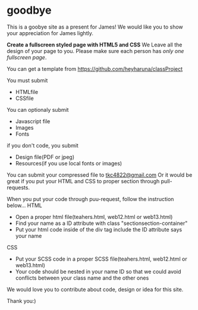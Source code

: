# goodbye

This is a goobye site as a present for James!
We would like you to show your appreciation for James lightly.

**Create a fullscreen styled page with HTML5 and CSS**
We Leave all the design of your page to you.
Please make sure each person has *only one fullscreen page*.

You can get a template from https://github.com/heyharuna/classProject

You must submit 
  * HTMLfile
  * CSSfile

You can optionaly submit
  * Javascript file
  * Images
  * Fonts
  
if you don't code, you submit
  * Design file(PDF or jpeg)
  * Resources(if you use local fonts or images)
  
  
You can submit your compressed file to <tkc4822@gmail.com>
Or it would be great if you put your HTML and CSS to proper section through pull-requests.

When you put your code through puu-request, follow the instruction below...
HTML
  * Open a proper html file(teahers.html, web12.html or web13.html) 
  * Find your name as a ID attribute with class "sectionsection-container"
  * Put your html code inside of the div tag include the ID attribute says your name

CSS
  * Put your SCSS code in a proper SCSS file(teahers.html, web12.html or web13.html) 
  * Your code should be nested in your name ID so that we could avoid conflicts between your class name and the other ones 


We would love you to contribute about code, design or idea for this site.

Thank you:)

